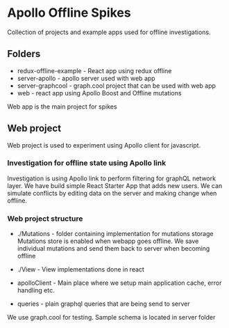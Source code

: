 # Apollo Offline Spikes

Collection of projects and example apps used for offline investigations. 


## Folders

- redux-offline-example - React app using redux offline
- server-apollo	- apollo server used with web app
- server-graphcool - graph.cool project that can be used with web app
- web - react app using Apollo Boost and Offline mutations 

Web app is the main project for spikes

## Web project

Web project is used to experiment using Apollo client for javascript. 

### Investigation for offline state using Apollo link

Investigation is using Apollo link to perform filtering for graphQL network layer.
We have build simple React Starter App that adds new users.
We can simulate conflicts by editing data on the server and making change when offline.

### Web project structure

- ./Mutations - folder containing implementation for mutations storage
Mutations store is enabled when webapp goes offline. We save individual mutations 
and send them back to server when becoming offline

- ./View - View implementations done in react

- apolloClient - Main place where we setup main application cache, error handling etc.

- queries - plain graphql queries that are being send to server

We use graph.cool for testing. Sample schema is located in server folder
